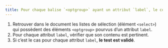 ```yaml
---
title: Pour chaque balise `<optgroup>` ayant un attribut `label`, le contenu de l’attribut `label` est-il pertinent ?
---
```


1. Retrouver dans le document les listes de sélection (élément `<select>`) qui possèdent des éléments `<optgroup>` pourvus d’un attribut `label`.
2. Pour chaque attribut `label`, vérifier que son contenu est pertinent.
3. Si c’est le cas pour chaque attribut `label`, **le test est validé**.
